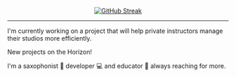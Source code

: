 
<p align="center">
  <a href="https://git.io/streak-stats"><img src="https://streak-stats.demolab.com?user=joshuanelsondev&theme=github-dark-blue&border_radius=5&background=253238&fire=A5EB6F&currStreakNum=A5EB6F" alt="GitHub Streak" /></a>
</p>

---
I'm currently working on a project that will help private instructors manage their studios more efficiently.

New projects on the Horizon!

I'm a saxophonist 🎷 developer 💻 and educator 🍎 always reaching for more. 
